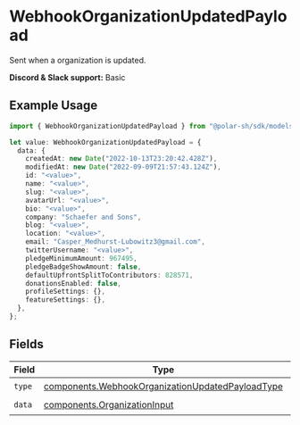 # WebhookOrganizationUpdatedPayload

Sent when a organization is updated.

**Discord & Slack support:** Basic

## Example Usage

```typescript
import { WebhookOrganizationUpdatedPayload } from "@polar-sh/sdk/models/components";

let value: WebhookOrganizationUpdatedPayload = {
  data: {
    createdAt: new Date("2022-10-13T23:20:42.428Z"),
    modifiedAt: new Date("2022-09-09T21:57:43.124Z"),
    id: "<value>",
    name: "<value>",
    slug: "<value>",
    avatarUrl: "<value>",
    bio: "<value>",
    company: "Schaefer and Sons",
    blog: "<value>",
    location: "<value>",
    email: "Casper_Medhurst-Lubowitz3@gmail.com",
    twitterUsername: "<value>",
    pledgeMinimumAmount: 967495,
    pledgeBadgeShowAmount: false,
    defaultUpfrontSplitToContributors: 828571,
    donationsEnabled: false,
    profileSettings: {},
    featureSettings: {},
  },
};
```

## Fields

| Field                                                                                                                | Type                                                                                                                 | Required                                                                                                             | Description                                                                                                          |
| -------------------------------------------------------------------------------------------------------------------- | -------------------------------------------------------------------------------------------------------------------- | -------------------------------------------------------------------------------------------------------------------- | -------------------------------------------------------------------------------------------------------------------- |
| `type`                                                                                                               | [components.WebhookOrganizationUpdatedPayloadType](../../models/components/webhookorganizationupdatedpayloadtype.md) | :heavy_check_mark:                                                                                                   | N/A                                                                                                                  |
| `data`                                                                                                               | [components.OrganizationInput](../../models/components/organizationinput.md)                                         | :heavy_check_mark:                                                                                                   | N/A                                                                                                                  |
